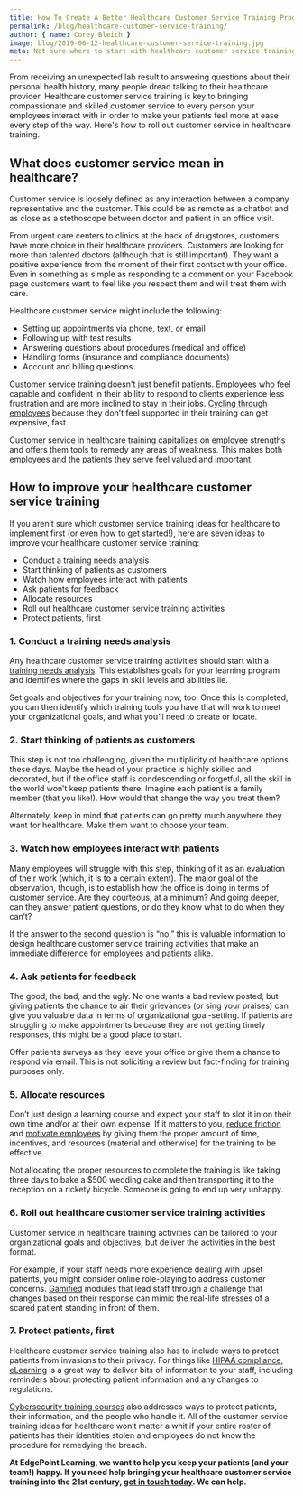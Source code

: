 ```yaml
---
title: How To Create A Better Healthcare Customer Service Training Program
permalink: /blog/healthcare-customer-service-training/
author: { name: Corey Bleich }
image: blog/2019-06-12-healthcare-customer-service-training.jpg
meta: Not sure where to start with healthcare customer service training? This is how to build your customer service in healthcare training from the ground up.
---
```


From receiving an unexpected lab result to answering questions about their personal health history, many people dread talking to their healthcare provider. Healthcare customer service training is key to bringing compassionate and skilled customer service to every person your employees interact with in order to make your patients feel more at ease every step of the way. Here's how to roll out customer service in healthcare training. 

## What does customer service mean in healthcare? 

Customer service is loosely defined as any interaction between a company representative and the customer. This could be as remote as a chatbot and as close as a stethoscope between doctor and patient in an office visit. 

From urgent care centers to clinics at the back of drugstores, customers have more choice in their healthcare providers. Customers are looking for more than talented doctors (although that is still important). They want a positive experience from the moment of their first contact with your office. Even in something as simple as responding to a comment on your Facebook page customers want to feel like you respect them and will treat them with care.

Healthcare customer service might include the following:

* Setting up appointments via phone, text, or email
* Following up with test results
* Answering questions about procedures (medical and office)
* Handling forms (insurance and compliance documents)
* Account and billing questions

Customer service training doesn't just benefit patients. Employees who feel capable and confident in their ability to respond to clients experience less frustration and are more inclined to stay in their jobs. [Cycling through employees](https://www.peoplekeep.com/blog/bid/312123/employee-retention-the-real-cost-of-losing-an-employee) because they don’t feel supported in their training can get expensive, fast.

Customer service in healthcare training capitalizes on employee strengths and offers them tools to remedy any areas of weakness. This makes both employees and the patients they serve feel valued and important.

## How to improve your healthcare customer service training 

If you aren’t sure which customer service training ideas for healthcare to implement first (or even how to get started!), here are seven ideas to improve your healthcare customer service training:

* Conduct a training needs analysis
* Start thinking of patients as customers
* Watch how employees interact with patients
* Ask patients for feedback
* Allocate resources
* Roll out healthcare customer service training activities
* Protect patients, first

### 1. Conduct a training needs analysis

Any healthcare customer service training activities should start with a [training needs analysis](/blog/training-needs-analysis/). This establishes goals for your learning program and identifies where the gaps in skill levels and abilities lie. 

Set goals and objectives for your training now, too. Once this is completed, you can then identify which training tools you have that will work to meet your organizational goals, and what you’ll need to create or locate.

### 2. Start thinking of patients as customers 

This step is not too challenging, given the multiplicity of healthcare options these days. Maybe the head of your practice is highly skilled and decorated, but if the office staff is condescending or forgetful, all the skill in the world won’t keep patients there. Imagine each patient is a family member (that you like!). How would that change the way you treat them?

Alternately, keep in mind that patients can go pretty much anywhere they want for healthcare. Make them want to choose your team.

### 3. Watch how employees interact with patients

Many employees will struggle with this step, thinking of it as an evaluation of their work (which, it is to a certain extent). The major goal of the observation, though, is to establish how the office is doing in terms of customer service. Are they courteous, at a minimum? And going deeper, can they answer patient questions, or do they know what to do when they can’t? 

If the answer to the second question is “no,” this is valuable information to design healthcare customer service training activities that make an immediate difference for employees and patients alike. 

### 4. Ask patients for feedback

The good, the bad, and the ugly. No one wants a bad review posted, but giving patients the chance to air their grievances (or sing your praises) can give you valuable data in terms of organizational goal-setting. If patients are struggling to make appointments because they are not getting timely responses, this might be a good place to start.

Offer patients surveys as they leave your office or give them a chance to respond via email. This is not soliciting a review but fact-finding for training purposes only.

### 5. Allocate resources

Don’t just design a learning course and expect your staff to slot it in on their own time and/or at their own expense. If it matters to you, [reduce friction](/blog/reduce-training-friction/) and [motivate employees](/blog/get-employees-excited-about-training/) by giving them the proper amount of time, incentives, and resources (material and otherwise) for the training to be effective. 

Not allocating the proper resources to complete the training is like taking three days to bake a $500 wedding cake and then transporting it to the reception on a rickety bicycle. Someone is going to end up very unhappy.

### 6. Roll out healthcare customer service training activities 
Customer service in healthcare training activities can be tailored to your organizational goals and objectives, but deliver the activities in the best format. 

For example, if your staff needs more experience dealing with upset patients, you might consider online role-playing to address customer concerns. [Gamified](/blog/gamification-in-elearning/) modules that lead staff through a challenge that changes based on their response can mimic the real-life stresses of a scared patient standing in front of them. 

### 7. Protect patients, first 
Healthcare customer service training also has to include ways to protect patients from invasions to their privacy. For things like [HIPAA compliance](/blog/hipaa-compliance-training/), [eLearning](/blog/advantages-of-elearning/) is a great way to deliver bits of information to your staff, including reminders about protecting patient information and any changes to regulations.

[Cybersecurity training courses](/blog/healthcare-cyber-security-training/) also addresses ways to protect patients, their information, and the people who handle it. All of the customer service training ideas for healthcare won’t matter a whit if your entire roster of patients has their identities stolen and employees do not know the procedure for remedying the breach.

<strong>At EdgePoint Learning, we want to help you keep your patients (and your team!) happy. If you need help bringing your healthcare customer service training into the 21st century, [get in touch today](/contact/). We can help.</strong>
